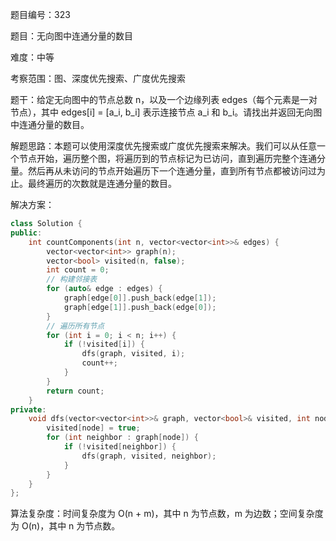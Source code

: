 题目编号：323

题目：无向图中连通分量的数目

难度：中等

考察范围：图、深度优先搜索、广度优先搜索

题干：给定无向图中的节点总数 n，以及一个边缘列表 edges（每个元素是一对节点），其中 edges[i] = [a_i, b_i] 表示连接节点 a_i 和 b_i。请找出并返回无向图中连通分量的数目。

解题思路：本题可以使用深度优先搜索或广度优先搜索来解决。我们可以从任意一个节点开始，遍历整个图，将遍历到的节点标记为已访问，直到遍历完整个连通分量。然后再从未访问的节点开始遍历下一个连通分量，直到所有节点都被访问过为止。最终遍历的次数就是连通分量的数目。

解决方案：

```cpp
class Solution {
public:
    int countComponents(int n, vector<vector<int>>& edges) {
        vector<vector<int>> graph(n);
        vector<bool> visited(n, false);
        int count = 0;
        // 构建邻接表
        for (auto& edge : edges) {
            graph[edge[0]].push_back(edge[1]);
            graph[edge[1]].push_back(edge[0]);
        }
        // 遍历所有节点
        for (int i = 0; i < n; i++) {
            if (!visited[i]) {
                dfs(graph, visited, i);
                count++;
            }
        }
        return count;
    }
private:
    void dfs(vector<vector<int>>& graph, vector<bool>& visited, int node) {
        visited[node] = true;
        for (int neighbor : graph[node]) {
            if (!visited[neighbor]) {
                dfs(graph, visited, neighbor);
            }
        }
    }
};
```

算法复杂度：时间复杂度为 O(n + m)，其中 n 为节点数，m 为边数；空间复杂度为 O(n)，其中 n 为节点数。